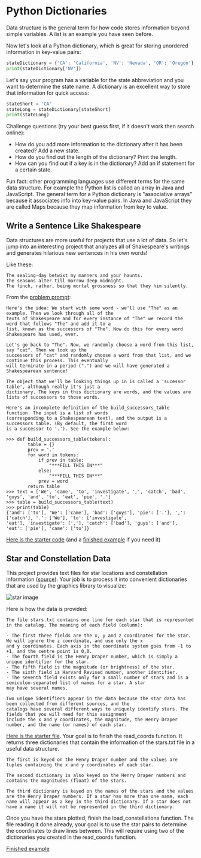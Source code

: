# Python Dictionaries

Data structure is the general term for how code stores information beyond simple variables. A list is an example you have seen before.

Now let's look at a Python dictionary, which is great for storing unordered information in key-value pairs:

```python
stateDictionary = {'CA': 'California', 'NV': 'Nevada', 'OR': 'Oregon'}
print(stateDictionary['NV'])
```

Let's say your program has a variable for the state abbreviation and you want to determine the state name. A dictionary is an excellent way to store that information for quick access:

```python
stateShort = 'CA'
stateLong = stateDictionary[stateShort]
print(stateLong)
```

Challenge questions (try your best guess first, if it doesn't work then search online):
- How do you add more information to the dictionary after it has been created? Add a new state.
- How do you find out the length of the dictionary? Print the length.
- How can you find out if a key is in the dictionary? Add an if statement for a certain state.

Fun fact: other programming languages use different terms for the same data structure. For example the Python list is called an array in Java and JavaScript. The general term for a Python dictionary is "associative arrays" because it associates info into key-value pairs. In Java and JavaScript they are called Maps because they map information from key to value.



## Write a Sentence Like Shakespeare

Data structures are more useful for projects that use a lot of data. So let's jump into an interesting project that analyzes all of Shakespeare's writings and generates hilarious new sentences in his own words!

Like these:
```
The sealing-day betwixt my manners and your haunts.
The seasons alter till morrow deep midnight.
The finch, rather, being mortal grossness so that they him silently.
```

From the [problem prompt](https://inst.eecs.berkeley.edu/~cs61a/fa12/labs/lab06/lab06.php): 
```
Here's the idea: We start with some word - we'll use "The" as an example. Then we look through all of the 
texts of Shakespeare and for every instance of "The" we record the word that follows "The" and add it to a
list, known as the successors of "The". Now do this for every word Shakespeare has used, ever.

Let's go back to "The". Now, we randomly choose a word from this list, say "cat". Then we look up the 
successors of "cat" and randomly choose a word from that list, and we continue this process. This eventually 
will terminate in a period (".") and we will have generated a Shakespearean sentence!

The object that we'll be looking things up in is called a 'sucessor table', although really it's just a 
dictionary. The keys in this dictionary are words, and the values are lists of successors to those words.

Here's an incomplete definition of the build_successors_table function. The input is a list of words 
(corresponding to a Shakespearean text), and the output is a successors table. (By default, the first word 
is a successor to '.'). See the example below:

>>> def build_successors_table(tokens):
        table = {}
        prev = '.'
        for word in tokens:
            if prev in table:
                "***FILL THIS IN***"
            else:
                "***FILL THIS IN***"
            prev = word
        return table
>>> text = ['We', 'came', 'to', 'investigate', ',', 'catch', 'bad', 'guys', 'and', 'to', 'eat', 'pie', '.']
>>> table = build_successors_table(text)
>>> print(table)
{'and': ['to'], 'We': ['came'], 'bad': ['guys'], 'pie': ['.'], ',': ['catch'], '.': ['We'], 'to': ['investigate',
'eat'], 'investigate': [','], 'catch': ['bad'], 'guys': ['and'], 'eat': ['pie'], 'came': ['to']}
```

[Here is the starter code](https://trinket.io/library/trinkets/111bae66a7) (and a [finished example](https://trinket.io/library/trinkets/42f790558a) if you need it)



## Star and Constellation Data

This project provides text files for star locations and constellation information ([source](http://nifty.stanford.edu/2009/reid-starmap/starmap.html)). Your job is to process it into convenient dictionaries that are used by the graphics library to visualize:

![star image](https://user-images.githubusercontent.com/1643783/86145826-4865e500-baac-11ea-96ab-40f7737a6644.png)

Here is how the data is provided:
```
The file stars.txt contains one line for each star that is represented in the catalog. The meaning of each field (column):

- The first three fields are the x, y and z coordinates for the star. We will ignore the z coordinate, and use only the x
and y coordinates. Each axis in the coordinate system goes from -1 to +1, and the centre point is 0,0.
- The fourth field is the Henry Draper number, which is simply a unique identifier for the star.
- The fifth field is the magnitude (or brightness) of the star.
- The sixth field is Harvard Revised number, another identifier.
- The seventh field exists only for a small number of stars and is a semicolon-separated list of names for a star. A star
may have several names.

Two unique identifiers appear in the data because the star data has been collected from different sources, and the 
catalogs have several different ways to uniquely identify stars. The fields that you will need for this assignment 
include the x and y coordinates, the magnitude, the Henry Draper number, and the name (or names) of each star.
```

[Here is the starter file](https://trinket.io/library/trinkets/35352da3a3). Your goal is to finish the read_coords function. It returns three dictionaries that contain the information of the stars.txt file in a useful data structure. 

```
The first is keyed on the Henry Draper number and the values are tuples containing the x and y coordinates of each star. 

The second dictionary is also keyed on the Henry Draper numbers and contains the magnitudes (float) of the stars. 

The third dictionary is keyed on the names of the stars and the values are the Henry Draper numbers. If a star has more than one name, each name will appear as a key in the third dictionary. If a star does not have a name it will not be represented in the third dictionary.
```

Once you have the stars plotted, finish the load_constellations function. The file reading it done already, your goal is to use the star pairs to determine the coordinates to draw lines between. This will require using two of the dictionaries you created in the read_coords function.

[Finished example](https://trinket.io/library/trinkets/5feab16dff)
